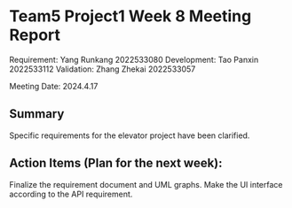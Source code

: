 # Team5 Project1 Week 8 Meeting Report

Requirement: Yang Runkang 2022533080
Development: Tao Panxin 2022533112
Validation: Zhang Zhekai 2022533057

Meeting Date:  2024.4.17

## Summary

Specific requirements for the elevator project have been clarified.

## Action Items (Plan for the next week):

Finalize the requirement document and UML graphs.
Make the UI interface according to the API requirement.
